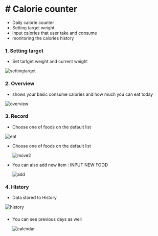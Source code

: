 # # Calorie counter

- Daily calorie counter
- Setting target weight
- input calories that user take and consume
- monitoring the calories history



### 1. Setting target

- Set tartget weight and current weight

![settingtarget](images/settingtarget.png)

### 2. Overview

- shows your basic consume calories and how much you can eat today

![overview](images/overview.png)



### 3. Record 

- Choose one of  foods on the default list

![eat](images/eat.png)



- Choose one of  foods on the default list

  ![move2](images/move2.png)

- You can also add new item : INPUT NEW FOOD

  ![add](images/add.png)



### 4. History

- Data stored to History

![history](images/history.png)

### 

- You can see previous days as well

  ![calendar](images/calendar.png)